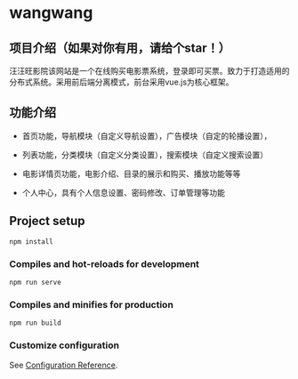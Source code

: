 wangwang
=====

项目介绍（如果对你有用，请给个star！）
------
汪汪旺影院该网站是一个在线购买电影票系统，登录即可买票。致力于打造适用的分布式系统。采用前后端分离模式，前台采用vue.js为核心框架。

功能介绍
---
* 首页功能，导航模块（自定义导航设置），广告模块（自定的轮播设置），

* 列表功能，分类模块（自定义分类设置），搜索模块（自定义搜索设置）

* 电影详情页功能，电影介绍、目录的展示和购买、播放功能等等

* 个人中心，具有个人信息设置、密码修改、订单管理等功能


## Project setup
```
npm install
```

### Compiles and hot-reloads for development
```
npm run serve
```

### Compiles and minifies for production
```
npm run build
```

### Customize configuration
See [Configuration Reference](https://cli.vuejs.org/config/).
